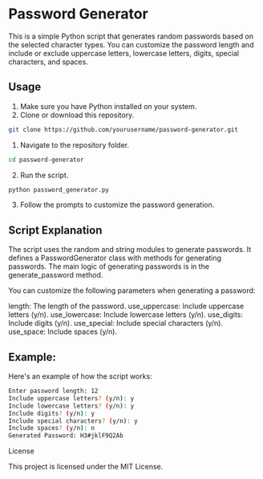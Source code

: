 # Password Generator

This is a simple Python script that generates random passwords based on the selected character types. You can customize the password length and include or exclude uppercase letters, lowercase letters, digits, special characters, and spaces.

## Usage

1. Make sure you have Python installed on your system.
2. Clone or download this repository.

```sh
git clone https://github.com/yourusername/password-generator.git
```

1. Navigate to the repository folder.

```sh
cd password-generator
```

2. Run the script.

```sh
python password_generator.py
```

3. Follow the prompts to customize the password generation.

## Script Explanation

The script uses the random and string modules to generate passwords. It defines a PasswordGenerator class with methods for generating passwords. The main logic of generating passwords is in the generate_password method.

You can customize the following parameters when generating a password:


length: The length of the password.
use_uppercase: Include uppercase letters (y/n).
use_lowercase: Include lowercase letters (y/n).
use_digits: Include digits (y/n).
use_special: Include special characters (y/n).
use_space: Include spaces (y/n).

## Example: 

Here's an example of how the script works:
``` sh
Enter password length: 12
Include uppercase letters? (y/n): y
Include lowercase letters? (y/n): y
Include digits? (y/n): y
Include special characters? (y/n): y
Include spaces? (y/n): n
Generated Password: H3#jklF9Q2Ab
```

License

This project is licensed under the MIT License.
